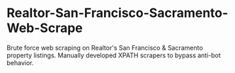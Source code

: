# Realtor-San-Francisco-Sacramento-Web-Scrape

Brute force web scraping on Realtor's San Francisco & Sacramento property listings. Manually developed XPATH scrapers to bypass anti-bot behavior.
